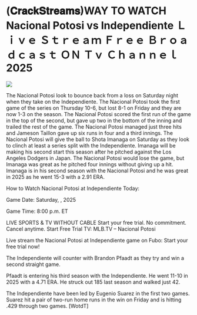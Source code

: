 # (𝐂𝐫𝐚𝐜𝐤𝐒𝐭𝐫𝐞𝐚𝐦𝐬)WAY TO WATCH Nacional Potosi vs Independiente Ｌｉｖｅ Ｓｔｒｅａｍ Ｆｒｅｅ Ｂｒｏａｄｃａｓｔ ＯＮ Ｔｖ Ｃｈａｎｎｅｌ  2025  
  
  
[![](https://i.imgur.com/qSNzIqt.png)](https://movie.rssnews.media/AujFYbYOL.php)  
  
The Nacional Potosi look to bounce back from a loss on Saturday night when they take on the Independiente. The Nacional Potosi took the first game of the series on Thursday 10-6, but lost 8-1 on Friday and they are now 1-3 on the season. The Nacional Potosi scored the first run of the game in the top of the second, but gave up two in the bottom of the inning and trailed the rest of the game. The Nacional Potosi managed just three hits and Jameson Taillon gave up six runs in four and a third innings. The Nacional Potosi will give the ball to Shota Imanaga on Saturday as they look to clinch at least a series split with the Independiente. Imanaga will be making his second start this season after he pitched against the Los Angeles Dodgers in Japan. The Nacional Potosi would lose the game, but Imanaga was great as he pitched four innings without giving up a hit. Imanaga is in his second season with the Nacional Potosi and he was great in 2025 as he went 15-3 with a 2.91 ERA.

How to Watch Nacional Potosi at Independiente Today:

Game Date: Saturday, , 2025

Game Time: 8:00 p.m. ET

LIVE SPORTS & TV WITHOUT CABLE
Start your free trial. No commitment. Cancel anytime.
Start Free Trial
TV: MLB.TV – Nacional Potosi

Live stream the Nacional Potosi at Independiente game on Fubo: Start your free trial now!

The Independiente will counter with Brandon Pfaadt as they try and win a second straight game.

Pfaadt is entering his third season with the Independiente. He went 11-10 in 2025 with a 4.71 ERA. He struck out 185 last season and walked just 42.

The Independiente have been led by Eugenio Suarez in the first two games. Suarez hit a pair of two-run home runs in the win on Friday and is hitting .429 through two games. [WotdT]